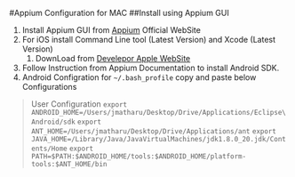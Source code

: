 #Appium Configuration for MAC
##Install using Appium GUI
1. Install Appium GUI from [Appium](http://appium.io) Official WebSite 
2. For iOS install Command Line tool (Latest Version) and Xcode (Latest Version)
    1. DownLoad from [Develepor Apple WebSite](https://developer.apple.com)
3. Follow Instruction from Appium Documentation to install Android SDK. 
4. Android Configration for `~/.bash_profile` copy and paste below Configurations
> User Configuration
>`export ANDROID_HOME=/Users/jmatharu/Desktop/Drive/Applications/Eclipse\ Android/sdk`
>`export ANT_HOME=/Users/jmatharu/Desktop/Drive/Applications/ant`
>`export JAVA_HOME=/Library/Java/JavaVirtualMachines/jdk1.8.0_20.jdk/Contents/Home`
>`export PATH=$PATH:$ANDROID_HOME/tools:$ANDROID_HOME/platform-tools:$ANT_HOME/bin`



